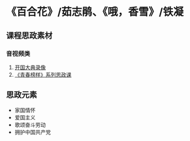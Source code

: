 # 《百合花》/茹志鹃、《哦，香雪》/铁凝

## 课程思政素材

### 音视频类

1.  [开国大典录像](https://www.bilibili.com/video/BV1SJ411u7JW/?spm_id_from=333.337.search-card.all.click)
2.  [《青春榜样》系列思政课](http://news.cctv.com/2022/05/12/ARTIeKGwMPkG1N6YnsoQLZu9220512.shtml)

## 思政元素

- 家国情怀
- 爱国主义
- 歌颂奋斗劳动
- 拥护中国共产党
